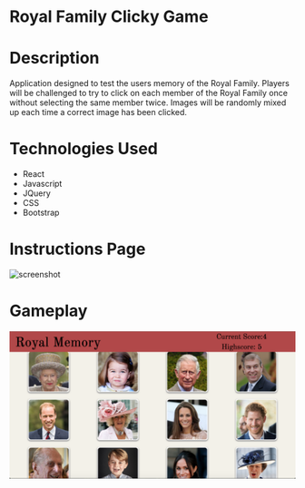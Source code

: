 # Royal Family Clicky Game

# Description

Application designed to test the users memory of the Royal Family. Players will be challenged to try to click on each member of the Royal Family once without selecting the same member twice. Images will be randomly mixed up each time a correct image has been clicked.  

# Technologies Used

- React
- Javascript
- JQuery
- CSS
- Bootstrap

# Instructions Page
![screenshot](public/images/instructions.jpeg)

# Gameplay
![screenshot](public/images/gameplay.jpeg)
